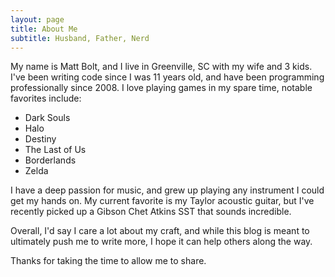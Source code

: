 ```yaml
---
layout: page
title: About Me
subtitle: Husband, Father, Nerd
---
```


My name is Matt Bolt, and I live in Greenville, SC with my wife and 3 kids. I've been writing code since I was 11 years old, and have been programming professionally since 2008. I love playing games in my spare time, notable favorites include:
* Dark Souls
* Halo
* Destiny
* The Last of Us
* Borderlands
* Zelda

I have a deep passion for music, and grew up playing any instrument I could get my hands on. My current favorite is my Taylor acoustic guitar, but I've recently picked up a Gibson Chet Atkins SST that sounds incredible.

Overall, I'd say I care a lot about my craft, and while this blog is meant to ultimately push me to write more, I hope it can help others along the way. 

Thanks for taking the time to allow me to share. 